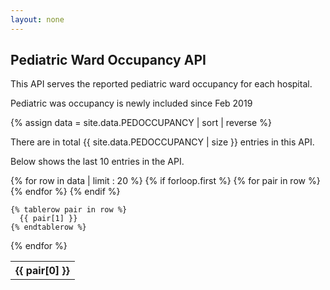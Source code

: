 ```yaml
---
layout: none
---
```


## Pediatric Ward Occupancy API

This API serves the reported pediatric ward occupancy for each hospital.

Pediatric was occupancy is newly included since Feb 2019

{% assign data = site.data.PEDOCCUPANCY | sort | reverse %}

There are in total {{ site.data.PEDOCCUPANCY | size }} entries in this API.

Below shows the last 10 entries in the API.

<table>
  {% for row in data | limit : 20 %}
    {% if forloop.first %}
    <tr>
      {% for pair in row %}
        <th>{{ pair[0] }}</th>
      {% endfor %}
    </tr>
    {% endif %}

    {% tablerow pair in row %}
      {{ pair[1] }}
    {% endtablerow %}
  {% endfor %}
</table>
